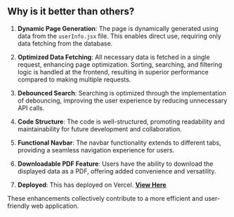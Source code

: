 ## Why is it better than others?

1. **Dynamic Page Generation**: The page is dynamically generated using data from the `userInfo.jsx` file. This enables direct use, requiring only data fetching from the database.

2. **Optimized Data Fetching**: All necessary data is fetched in a single request, enhancing page optimization. Sorting, searching, and filtering logic is handled at the frontend, resulting in superior performance compared to making multiple requests.

3. **Debounced Search**: Searching is optimized through the implementation of debouncing, improving the user experience by reducing unnecessary API calls.

4. **Code Structure**: The code is well-structured, promoting readability and maintainability for future development and collaboration.

5. **Functional Navbar**: The navbar functionality extends to different tabs, providing a seamless navigation experience for users.

6. **Downloadable PDF Feature**: Users have the ability to download the displayed data as a PDF, offering added convenience and versatility.

7. **Deployed**: This has deployed on Vercel. [<ins>**View Here**<ins>](https://dukaan-assignment-552rxwwnw-shoaib-31.vercel.app)

These enhancements collectively contribute to a more efficient and user-friendly web application.
